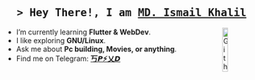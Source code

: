 <h2 align="center">
        <samp>&gt; Hey There!, I am
                <b><a target="_blank" href="https://www.linkedin.com/in/ismail-khalil/">MD. Ismail Khalil</a></b>
        </samp>
</h2>


- I’m currently learning **Flutter & WebDev**. <img width="15%" align="right" alt="Github Image" src="https://github.com/SP-XD/SP-XD/blob/main/images/linux_rounded.gif?raw=true" /><br>
- I like exploring **GNU/Linux**. <br>
- Ask me about **Pc building, Movies, or anything**. <br>
- Find me on Telegram: **[丂𝙋⚡乂𝘿](https://t.me/spxd007)**<br>



